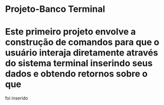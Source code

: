 # Projeto-Banco Terminal
# Este primeiro projeto envolve a construção de comandos para que o usuário interaja diretamente através do sistema terminal inserindo seus dados e obtendo retornos sobre o que 
foi inserido
